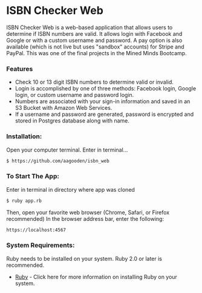 # ISBN Checker Web

ISBN Checker Web is a web-based application that allows users to determine if ISBN numbers are valid.  It allows login with Facebook and Google or with a custom username and password.  A pay option is also available (which is not live but uses "sandbox" accounts) for Stripe and PayPal.  This was one of the final projects in the Mined Minds Bootcamp.      

### Features
* Check 10 or 13 digit ISBN numbers to determine valid or invalid.
* Login is accomplished by one of three methods: Facebook login, Google login, or custom username and password login.
* Numbers are associated with your sign-in information and saved in an S3 Bucket with Amazon Web Services. 
* If a username and password are generated, password is encrypted and stored in Postgres database along with name.   
### Installation:
Open your computer terminal.
Enter in terminal...
```sh
$ https://github.com/aagooden/isbn_web
```
### To Start The App:
Enter in terminal in directory where app was cloned
```sh
$ ruby app.rb
```
Then, open your favorite web browser (Chrome, Safari, or Firefox recommended)
In the browser address bar, enter the following: 
```sh
https://localhost:4567
```

### System Requirements:
Ruby needs to be installed on your system.  Ruby 2.0 or later is recommended.  
* [Ruby](https://www.ruby-lang.org/en/documentation/installation/) - Click here for more information on installing Ruby on your system.
